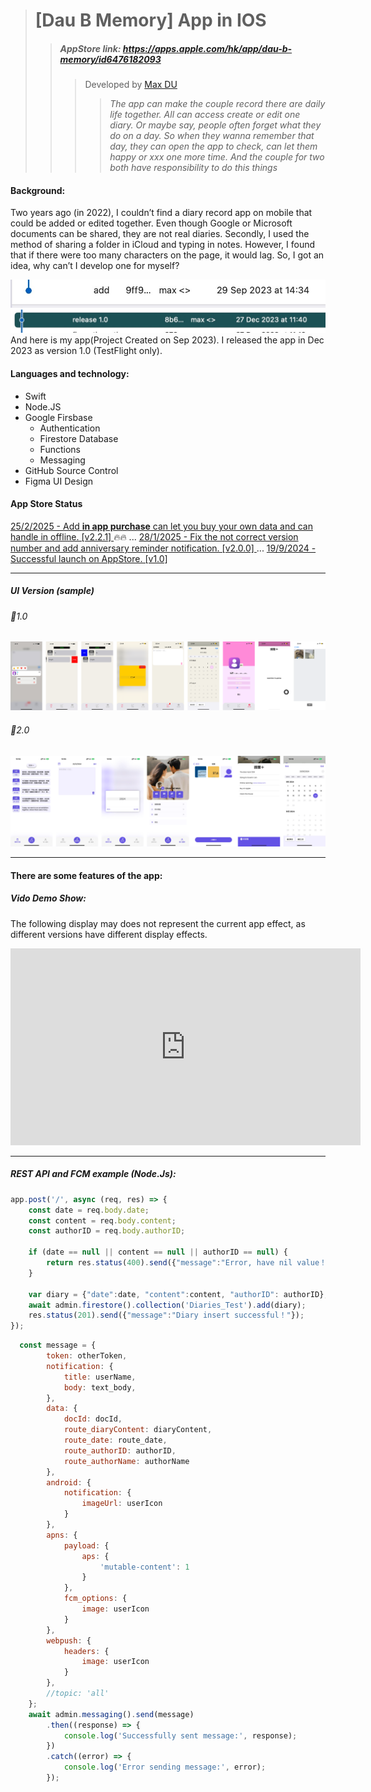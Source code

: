 <!-- ![Alt Text](https://media.giphy.com/media/vFKqnCdLPNOKc/giphy.gif)

<img src="https://media.giphy.com/media/vFKqnCdLPNOKc/giphy.gif" width="40" height="40" />

<img src="/giphy.gif"/> -->
># [Dau B Memory] App in IOS
>>##### AppStore link: https://apps.apple.com/hk/app/dau-b-memory/id6476182093
>>>Developed by [Max DU](https://github.com/maxdu96)
>>>>*The app can make the couple record there are daily life together. All can access create or edit one diary. Or maybe say, people often forget what they do on a day. So when they wanna remember that day, they can open the app to check, can let them happy or xxx one more time. And the couple for two both have responsibility to do this things*


#### Background: 
Two years ago (in 2022), I couldn’t find a diary record app on mobile that could be added or edited together. Even though Google or Microsoft documents can be shared, they are not real diaries. Secondly, I used the method of sharing a folder in iCloud and typing in notes. However, I found that if there were too many characters on the page, it would lag. So, I got an idea, why can’t I develop one for myself?

<img src = "/DauBMemory/Image/git_first.jpg" />
<img src = "/DauBMemory/Image/git_version1.0.jpg" />
And here is my app(Project Created on Sep 2023). I released the app in Dec 2023 as version 1.0 (TestFlight only). 

#### Languages and technology:
+ Swift
+ Node.JS
+ Google Firsbase 
    - Authentication 
    - Firestore Database
    - Functions
    - Messaging
+ GitHub Source Control
+ Figma UI Design

#### App Store Status
<u>25/2/2025 - Add <b>in app purchase</b> can let you buy your own data and can handle in offline. [v2.2.1] </u> 🔥<span style="color:red"></span>🔥
...
<u>28/1/2025 - Fix the not correct version number and add anniversary reminder notification. [v2.0.0] </u> 
...
<u>19/9/2024 - Successful launch on AppStore. [v1.0] </u> 

___

##### UI Version (sample)

###### 🎈1.0
<img src="/DauBMemory/Image/UI_v1.png" />

###### 🎈2.0
<img src="/DauBMemory/Image/UI_v2.png" />

___

#### There are some features of the app:


##### Vido Demo Show:
The following display may does not represent the current app effect, as different versions have different display effects.


<iframe width="560" height="315" src="https://www.youtube.com/embed/uHn1DlWv_UI?si=ZypiutC9bznVYwzc" title="YouTube video player" frameborder="0" allow="accelerometer; autoplay; clipboard-write; encrypted-media; gyroscope; picture-in-picture; web-share" referrerpolicy="strict-origin-when-cross-origin" allowfullscreen></iframe>


<!-- | Function  | Description |
| ------ | :-----------: |
| `Welcome page & App basic` | <img src="/DauBMemory/Image/GIF/welcome.gif" width="30%" height="30%" /> <img src="/DauBMemory/Image/GIF/main_3tab.gif" width="30%" height="30%" />|
| `Diary create flow` | <img src="/DauBMemory/Image/GIF/diary_typing.gif" width="30%" height="30%" />  <img src="/DauBMemory/Image/GIF/day_range_selector.gif" width="30%" height="30%" /> <img src="/DauBMemory/Image/GIF/diary_create.gif" width="30%" height="30%" />|
| `Diary list show` | <img src="/DauBMemory/Image/GIF/diary_read.gif" width="30%" height="30%" /> <img src="/DauBMemory/Image/GIF/year_selector.gif" width="30%" height="30%" /> <img src="/DauBMemory/Image/GIF/diary_canEdit.gif" width="30%" height="30%" />|
| `Comment functions` | <img src="/DauBMemory/Image/GIF/coment_typing.gif" width="30%" height="30%" /> <img src="/DauBMemory/Image/GIF/coment_reaction.gif" width="30%" height="30%" />  <img src="/DauBMemory/Image/GIF/comment_count.gif" width="30%" height="30%" /> |
| `Diary status have remote notification` | <img src="/DauBMemory/Image/GIF/notif_create.gif" width="30%" height="30%" /> <img src="/DauBMemory/Image/GIF/notif_edit.gif" width="30%" height="30%"/> <img src="/DauBMemory/Image/GIF/notif_reaction.gif" width="30%" height="30%" />|
| `Profile all can be editable` | <img src="/DauBMemory/Image/GIF/profile_canEdit.gif" width="30%" height="30%" /> |
| `Reminder widget and deepLink` <br> If you ask me why I don't use the native "Reminder" feature of Apple, it's because the native "Reminder" updates a "completed task" on the left side, and it's very easy to accidentally click on it in the widget. ^ ^  | <img src="/DauBMemory/Image/GIF/reminder_typing.gif" width="30%" height="30%" /> <img src="/DauBMemory/Image/GIF/reminder_widget.gif" width="30%" height="30%" /> <img src="/DauBMemory/Image/GIF/reminder_widgetColor.gif" width="30%" height="30%" /> <img src="/DauBMemory/Image/GIF/reminder_widgetUpdate.gif" width="30%" height="30%" /> <img src="/DauBMemory/Image/GIF/reminder_widgetDeeplink.gif" width="30%" height="30%" />|
| `photo mark function` | <img src="/DauBMemory/Image/GIF/photo_mark.gif" width="30%" height="30%" /> |
| `privacy view protect when app not in foreground` | <img src="/DauBMemory/Image/privacy_view.png" width="30%" height="30%" /> |
| `skeleton loader` | <img src="/DauBMemory/Image/GIF/list_reload.gif" width="30%" height="30%" /> |
| `effect for backgroud photo` | <img src="/DauBMemory/Image/GIF/profile_effect.gif" width="30%" height="30%" /> |
<!-- | `Photo mark Widget` | Coming soon | -->
<!-- | `Photo mark Widget` | Coming soon | -->
<!-- | `Photo mark Widget` | Coming soon | -->

___


##### REST API and FCM example (Node.Js):

``` js
app.post('/', async (req, res) => {
    const date = req.body.date;
    const content = req.body.content;
    const authorID = req.body.authorID;

    if (date == null || content == null || authorID == null) {
        return res.status(400).send({"message":"Error, have nil value！"});
    }

    var diary = {"date":date, "content":content, "authorID": authorID};
    await admin.firestore().collection('Diaries_Test').add(diary);
    res.status(201).send({"message":"Diary insert successful！"});
});
```

``` js
  const message = {
        token: otherToken,
        notification: {
            title: userName,
            body: text_body,
        },
        data: {
            docId: docId,
            route_diaryContent: diaryContent,
            route_date: route_date,
            route_authorID: authorID,
            route_authorName: authorName
        },
        android: {
            notification: {
                imageUrl: userIcon
            }
        },
        apns: {
            payload: {
                aps: {
                    'mutable-content': 1
                }
            },
            fcm_options: {
                image: userIcon
            }
        },
        webpush: {
            headers: {
                image: userIcon
            }
        },
        //topic: 'all'
    };
    await admin.messaging().send(message)
        .then((response) => {
            console.log('Successfully sent message:', response);
        })
        .catch((error) => {
            console.log('Error sending message:', error);
        });
```

